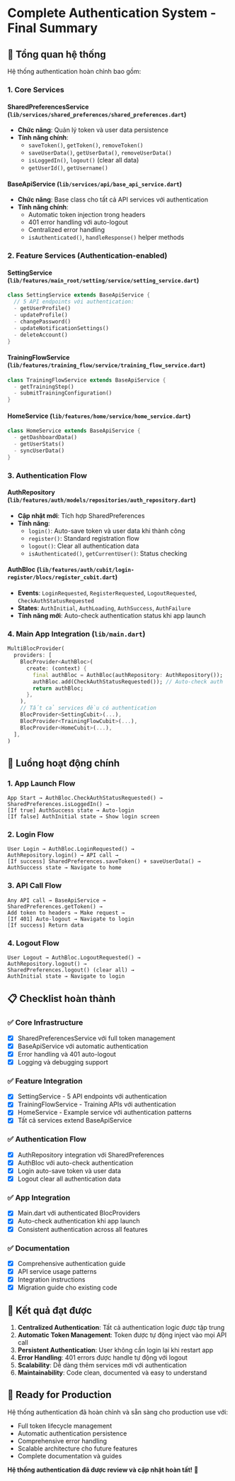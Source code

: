 # Complete Authentication System - Final Summary

## 🎯 Tổng quan hệ thống

Hệ thống authentication hoàn chỉnh bao gồm:

### 1. Core Services

#### SharedPreferencesService (`lib/services/shared_preferences/shared_preferences.dart`)

- **Chức năng**: Quản lý token và user data persistence
- **Tính năng chính**:
  - `saveToken()`, `getToken()`, `removeToken()`
  - `saveUserData()`, `getUserData()`, `removeUserData()`
  - `isLoggedIn()`, `logout()` (clear all data)
  - `getUserId()`, `getUsername()`

#### BaseApiService (`lib/services/api/base_api_service.dart`)

- **Chức năng**: Base class cho tất cả API services với authentication
- **Tính năng chính**:
  - Automatic token injection trong headers
  - 401 error handling với auto-logout
  - Centralized error handling
  - `isAuthenticated()`, `handleResponse()` helper methods

### 2. Feature Services (Authentication-enabled)

#### SettingService (`lib/features/main_root/setting/service/setting_service.dart`)

```dart
class SettingService extends BaseApiService {
  // 5 API endpoints với authentication:
  - getUserProfile()
  - updateProfile()
  - changePassword()
  - updateNotificationSettings()
  - deleteAccount()
}
```

#### TrainingFlowService (`lib/features/training_flow/service/training_flow_service.dart`)

```dart
class TrainingFlowService extends BaseApiService {
  - getTrainingStep()
  - submitTrainingConfiguration()
}
```

#### HomeService (`lib/features/home/service/home_service.dart`)

```dart
class HomeService extends BaseApiService {
  - getDashboardData()
  - getUserStats()
  - syncUserData()
}
```

### 3. Authentication Flow

#### AuthRepository (`lib/features/auth/models/repositories/auth_repository.dart`)

- **Cập nhật mới**: Tích hợp SharedPreferences
- **Tính năng**:
  - `login()`: Auto-save token và user data khi thành công
  - `register()`: Standard registration flow
  - `logout()`: Clear all authentication data
  - `isAuthenticated()`, `getCurrentUser()`: Status checking

#### AuthBloc (`lib/features/auth/cubit/login-register/blocs/register_cubit.dart`)

- **Events**: `LoginRequested`, `RegisterRequested`, `LogoutRequested`, `CheckAuthStatusRequested`
- **States**: `AuthInitial`, `AuthLoading`, `AuthSuccess`, `AuthFailure`
- **Tính năng mới**: Auto-check authentication status khi app launch

### 4. Main App Integration (`lib/main.dart`)

```dart
MultiBlocProvider(
  providers: [
    BlocProvider<AuthBloc>(
      create: (context) {
        final authBloc = AuthBloc(authRepository: AuthRepository());
        authBloc.add(CheckAuthStatusRequested()); // Auto-check auth
        return authBloc;
      },
    ),
    // Tất cả services đều có authentication
    BlocProvider<SettingCubit>(...),
    BlocProvider<TrainingFlowCubit>(...),
    BlocProvider<HomeCubit>(...),
  ],
)
```

## 🔄 Luồng hoạt động chính

### 1. App Launch Flow

```
App Start → AuthBloc.CheckAuthStatusRequested() →
SharedPreferences.isLoggedIn() →
[If true] AuthSuccess state → Auto-login
[If false] AuthInitial state → Show login screen
```

### 2. Login Flow

```
User Login → AuthBloc.LoginRequested() →
AuthRepository.login() → API call →
[If success] SharedPreferences.saveToken() + saveUserData() →
AuthSuccess state → Navigate to home
```

### 3. API Call Flow

```
Any API call → BaseApiService →
SharedPreferences.getToken() →
Add token to headers → Make request →
[If 401] Auto-logout → Navigate to login
[If success] Return data
```

### 4. Logout Flow

```
User Logout → AuthBloc.LogoutRequested() →
AuthRepository.logout() →
SharedPreferences.logout() (clear all) →
AuthInitial state → Navigate to login
```

## 📋 Checklist hoàn thành

### ✅ Core Infrastructure

- [x] SharedPreferencesService với full token management
- [x] BaseApiService với automatic authentication
- [x] Error handling và 401 auto-logout
- [x] Logging và debugging support

### ✅ Feature Integration

- [x] SettingService - 5 API endpoints với authentication
- [x] TrainingFlowService - Training APIs với authentication
- [x] HomeService - Example service với authentication patterns
- [x] Tất cả services extend BaseApiService

### ✅ Authentication Flow

- [x] AuthRepository integration với SharedPreferences
- [x] AuthBloc với auto-check authentication
- [x] Login auto-save token và user data
- [x] Logout clear all authentication data

### ✅ App Integration

- [x] Main.dart với authenticated BlocProviders
- [x] Auto-check authentication khi app launch
- [x] Consistent authentication across all features

### ✅ Documentation

- [x] Comprehensive authentication guide
- [x] API service usage patterns
- [x] Integration instructions
- [x] Migration guide cho existing code

## 🎯 Kết quả đạt được

1. **Centralized Authentication**: Tất cả authentication logic được tập trung
2. **Automatic Token Management**: Token được tự động inject vào mọi API call
3. **Persistent Authentication**: User không cần login lại khi restart app
4. **Error Handling**: 401 errors được handle tự động với logout
5. **Scalability**: Dễ dàng thêm services mới với authentication
6. **Maintainability**: Code clean, documented và easy to understand

## 🚀 Ready for Production

Hệ thống authentication đã hoàn chỉnh và sẵn sàng cho production use với:

- Full token lifecycle management
- Automatic authentication persistence
- Comprehensive error handling
- Scalable architecture cho future features
- Complete documentation và guides

**Hệ thống authentication đã được review và cập nhật hoàn tất!** 🎉
